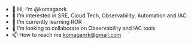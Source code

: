 - 👋 Hi, I’m @komaganrk
- 👀 I’m interested in SRE, Cloud Tech, Observability, Automation and IAC.
- 🌱 I’m currently learning ROR
- 💞️ I’m looking to collaborate on Observability and IAC tools
- 📫 How to reach me komaganrk@gmail.com

<!---
komaganrk/komaganrk is a ✨ special ✨ repository because its `README.md` (this file) appears on your GitHub profile.
You can click the Preview link to take a look at your changes.
--->
